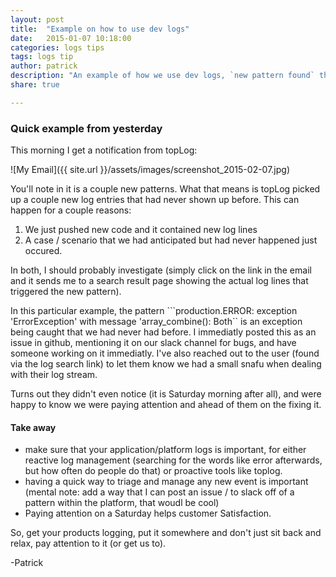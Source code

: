 ```yaml
---
layout: post
title:  "Example on how to use dev logs"
date:   2015-01-07 10:18:00
categories: logs tips
tags: logs tip
author: patrick
description: "An example of how we use dev logs, `new pattern found` through to fixing the issue and talking to a customer on a Saturday morning."
share: true

---
```



### Quick example from yesterday ###

This morning I get a notification from topLog:

![My Email]({{ site.url }}/assets/images/screenshot_2015-02-07.jpg)


You'll note in it is a couple new patterns.  What that means is topLog picked up a couple new log entries that had never shown up before.  This can happen for a couple reasons:

1. We just pushed new code and it contained new log lines
2. A case / scenario that we had anticipated but had never happened just occured.


In both, I should probably investigate (simply click on the link in the email and it sends me to a search result page showing the actual log lines that triggered the new pattern).

In this particular example, the pattern ```production.ERROR: exception 'ErrorException' with message 'array_combine(): Both`` is an exception being caught that we had never had before.  I immediatly posted this as an issue in github, mentioning it on our slack channel for bugs, and have someone working on it immediatly.  I've also reached out to the user (found via the log search link) to let them know we had a small snafu when dealing with their log stream.  

Turns out they didn't even notice (it is Saturday morning after all), and were happy to know we were paying attention and ahead of them on the fixing it.

#### Take away ####

- make sure that your application/platform logs is important, for either reactive log management (searching for the words like error afterwards, but how often do people do that) or proactive tools like toplog.
- having a quick way to triage and manage any new event is important (mental note: add a way that I can post an issue / to slack off of a pattern within the platform, that woudl be cool)
- Paying attention on a Saturday helps customer Satisfaction.

So, get your products logging, put it somewhere and don't just sit back and relax, pay attention to it (or get us to).

-Patrick


